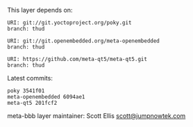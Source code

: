 This layer depends on:

    URI: git://git.yoctoproject.org/poky.git
    branch: thud

    URI: git://git.openembedded.org/meta-openembedded
    branch: thud

    URI: https://github.com/meta-qt5/meta-qt5.git
    branch: thud

Latest commits:

    poky 3541f01
    meta-openembedded 6094ae1
    meta-qt5 201fcf2


meta-bbb layer maintainer: Scott Ellis <scott@jumpnowtek.com>
